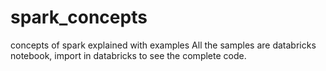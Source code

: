 # spark_concepts
concepts of spark explained with examples
All the samples are databricks notebook, import in databricks to see the complete code.
